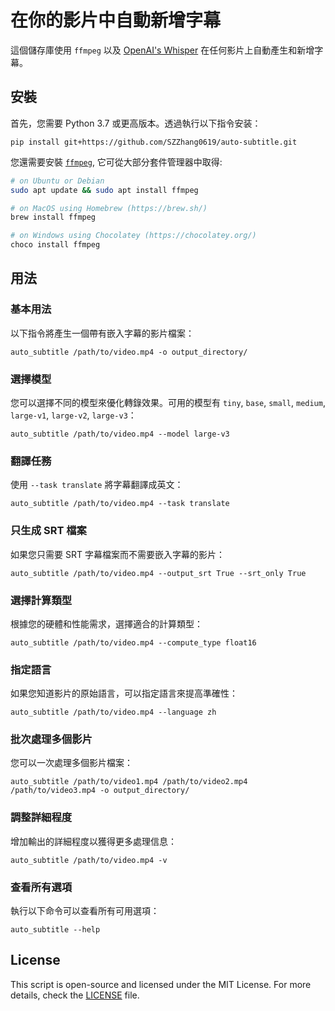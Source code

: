 # 在你的影片中自動新增字幕

這個儲存庫使用 `ffmpeg` 以及 [OpenAI's Whisper](https://openai.com/blog/whisper) 在任何影片上自動產生和新增字幕。

## 安裝

首先，您需要 Python 3.7 或更高版本。透過執行以下指令安装：

    pip install git+https://github.com/SZZhang0619/auto-subtitle.git

您還需要安裝 [`ffmpeg`](https://ffmpeg.org/), 它可從大部分套件管理器中取得:

```bash
# on Ubuntu or Debian
sudo apt update && sudo apt install ffmpeg

# on MacOS using Homebrew (https://brew.sh/)
brew install ffmpeg

# on Windows using Chocolatey (https://chocolatey.org/)
choco install ffmpeg
```

## 用法

### 基本用法

以下指令將產生一個帶有嵌入字幕的影片檔案：

    auto_subtitle /path/to/video.mp4 -o output_directory/

### 選擇模型

您可以選擇不同的模型來優化轉錄效果。可用的模型有 `tiny`, `base`, `small`, `medium`, `large-v1`, `large-v2`, `large-v3`：

    auto_subtitle /path/to/video.mp4 --model large-v3

### 翻譯任務

使用 `--task translate` 將字幕翻譯成英文：

    auto_subtitle /path/to/video.mp4 --task translate

### 只生成 SRT 檔案

如果您只需要 SRT 字幕檔案而不需要嵌入字幕的影片：

    auto_subtitle /path/to/video.mp4 --output_srt True --srt_only True

### 選擇計算類型

根據您的硬體和性能需求，選擇適合的計算類型：

    auto_subtitle /path/to/video.mp4 --compute_type float16

### 指定語言

如果您知道影片的原始語言，可以指定語言來提高準確性：

    auto_subtitle /path/to/video.mp4 --language zh

### 批次處理多個影片

您可以一次處理多個影片檔案：

    auto_subtitle /path/to/video1.mp4 /path/to/video2.mp4 /path/to/video3.mp4 -o output_directory/

### 調整詳細程度

增加輸出的詳細程度以獲得更多處理信息：

    auto_subtitle /path/to/video.mp4 -v

### 查看所有選項

執行以下命令可以查看所有可用選項：

    auto_subtitle --help

## License

This script is open-source and licensed under the MIT License. For more details, check the [LICENSE](LICENSE) file.